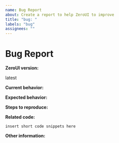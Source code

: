 ```yaml
---
name: Bug Report
about: Create a report to help ZeroUI to improve
title: "bug: "
labels: "bug"
assignees: ""
---
```


# Bug Report

**ZeroUI version:**

<!-- Please specify commit or tag version. -->

latest

**Current behavior:**

<!-- Describe how the bug manifests. -->

**Expected behavior:**

<!-- Describe what the behavior would be without the bug. -->

**Steps to reproduce:**

<!--  Please explain the steps required to duplicate the issue, especially if you are able to provide a sample application. -->

**Related code:**

<!-- If you are able to illustrate the bug or feature request with an example, please provide it here -->

```
insert short code snippets here
```

**Other information:**

<!-- List any other information that is relevant to your issue. Related issues, suggestions on how to fix, Stack Overflow links, forum links, etc. -->
